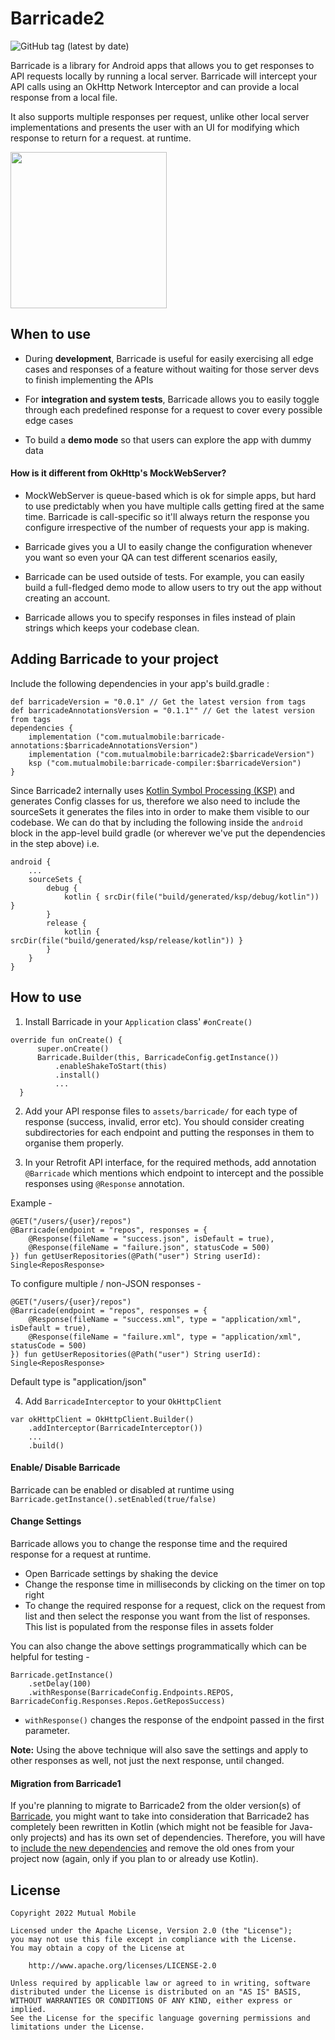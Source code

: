 # Barricade2
![GitHub tag (latest by date)](https://img.shields.io/github/v/tag/mutualmobile/Barricade2?label=version)

Barricade is a library for Android apps that allows you to get responses to API requests locally by running a local server. Barricade will intercept your API calls using an OkHttp Network Interceptor and can provide a local response from a local file.

It also supports multiple responses per request, unlike other local server implementations and presents the user with an UI for modifying which response to return for a request. at runtime.

<img src="https://github.com/mutualmobile/Barricade2/blob/master/art/Barricade2Demo.gif" width="250"/>

## When to use

* During **development**, Barricade is useful for easily exercising all edge cases and responses of a feature without waiting for those server devs to finish implementing the APIs

* For **integration and system tests**, Barricade allows you to easily toggle through each predefined response for a request to cover every possible edge cases

* To build a **demo mode** so that users can explore the app with dummy data

#### How is it different from OkHttp's MockWebServer?

* MockWebServer is queue-based which is ok for simple apps, but hard to use predictably when you have multiple calls getting fired at the same time. Barricade is call-specific so it'll always return the response you configure irrespective of the number of requests your app is making.

* Barricade gives you a UI to easily change the configuration whenever you want so even your QA can test different scenarios easily,

* Barricade can be used outside of tests. For example, you can easily build a full-fledged demo mode to allow users to try out the app without creating an account.

* Barricade allows you to specify responses in files instead of plain strings which keeps your codebase clean.


## Adding Barricade to your project

Include the following dependencies in your app's build.gradle :

```
def barricadeVersion = "0.0.1" // Get the latest version from tags
def barricadeAnnotationsVersion = "0.1.1"" // Get the latest version from tags
dependencies {
    implementation ("com.mutualmobile:barricade-annotations:$barricadeAnnotationsVersion")
    implementation ("com.mutualmobile:barricade2:$barricadeVersion")
    ksp ("com.mutualmobile:barricade-compiler:$barricadeVersion")
}
```

Since Barricade2 internally uses [Kotlin Symbol Processing (KSP)](https://kotlinlang.org/docs/ksp-overview.html#:~:text=Kotlin%20Symbol%20Processing%20(KSP)%20is,up%20to%202%20times%20faster.) and generates Config classes for us, therefore we also need to include the sourceSets it generates the files into in order to make them visible to our codebase.
We can do that by including the following inside the `android` block in the app-level build gradle (or wherever we've put the dependencies in the step above) i.e.

```
android {
    ...
    sourceSets {
        debug {
            kotlin { srcDir(file("build/generated/ksp/debug/kotlin")) }
        }
        release {
            kotlin { srcDir(file("build/generated/ksp/release/kotlin")) }
        }
    }
}
```

## How to use

1. Install Barricade in your `Application` class' `#onCreate()`

  ```
  override fun onCreate() {
        super.onCreate()
        Barricade.Builder(this, BarricadeConfig.getInstance())
            .enableShakeToStart(this)
            .install()
            ...
    }
  ```

2. Add your API response files to `assets/barricade/` for each type of response (success, invalid, error etc). You should consider creating subdirectories for each endpoint and putting the responses in them to organise them properly.

3. In your Retrofit API interface, for the required methods, add annotation `@Barricade` which mentions which endpoint to intercept and the possible responses using `@Response` annotation.

Example -
```
@GET("/users/{user}/repos")
@Barricade(endpoint = "repos", responses = {
    @Response(fileName = "success.json", isDefault = true),
    @Response(fileName = "failure.json", statusCode = 500)
}) fun getUserRepositories(@Path("user") String userId): Single<ReposResponse>
```

To configure multiple / non-JSON responses -
```
@GET("/users/{user}/repos")
@Barricade(endpoint = "repos", responses = {
    @Response(fileName = "success.xml", type = "application/xml", isDefault = true),
    @Response(fileName = "failure.xml", type = "application/xml", statusCode = 500)
}) fun getUserRepositories(@Path("user") String userId): Single<ReposResponse>
```
Default type is "application/json"


4. Add `BarricadeInterceptor` to your `OkHttpClient`

```
var okHttpClient = OkHttpClient.Builder()
    .addInterceptor(BarricadeInterceptor())
    ...
    .build()
```

#### Enable/ Disable Barricade
Barricade can be enabled or disabled at runtime using `Barricade.getInstance().setEnabled(true/false)`

#### Change Settings
Barricade allows you to change the response time and the required response for a request at runtime.
* Open Barricade settings by shaking the device
* Change the response time in milliseconds by clicking on the timer on top right
* To change the required response for a request, click on the request from list and then select the response you want from
the list of responses. This list is populated from the response files in assets folder

You can also change the above settings programmatically which can be helpful for testing -
```
Barricade.getInstance()
    .setDelay(100)
    .withResponse(BarricadeConfig.Endpoints.REPOS, BarricadeConfig.Responses.Repos.GetReposSuccess)
```
* `withResponse()` changes the response of the endpoint passed in the first parameter.


**Note:** Using the above technique will also save the settings and apply to other responses as well, not just the
next response, until changed.

#### Migration from Barricade1
If you're planning to migrate to Barricade2 from the older version(s) of [Barricade](https://github.com/mutualmobile/Barricade),
you might want to take into consideration that Barricade2 has completely been rewritten in Kotlin
(which might not be feasible for Java-only projects) and has
its own set of dependencies. Therefore, you will have to [include the new dependencies](https://github.com/mutualmobile/Barricade2/tree/setup/readme#adding-barricade-to-your-project)
and remove the old ones from your project now (again, only if you plan to or already use Kotlin).

License
-------

    Copyright 2022 Mutual Mobile

    Licensed under the Apache License, Version 2.0 (the "License");
    you may not use this file except in compliance with the License.
    You may obtain a copy of the License at

        http://www.apache.org/licenses/LICENSE-2.0

    Unless required by applicable law or agreed to in writing, software
    distributed under the License is distributed on an "AS IS" BASIS,
    WITHOUT WARRANTIES OR CONDITIONS OF ANY KIND, either express or implied.
    See the License for the specific language governing permissions and
    limitations under the License.
